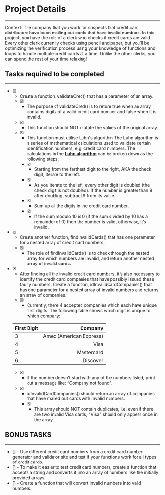 # Project Details

---

Context: The company that you work for suspects that credit card distributors have been mailing out cards that have invalid numbers. 
In this project, you have the role of a clerk who checks if credit cards are valid. 
Every other clerk currently checks using pencil and paper, but you’ll be optimizing the verification process using your knowledge of functions and loops to handle multiple credit cards at a time. 
Unlike the other clerks, you can spend the rest of your time relaxing! 

## Tasks required to be completed

---

* [x] - Create a function, validateCred() that has a parameter of an array. 
  * [x] - The purpose of validateCred() is to return true when an array contains digits of a valid credit card number and false when it is invalid. 
  * [x] - This function should NOT mutate the values of the original array.
  * [x] - This function must utilise Luhn's algorithm The Luhn algorithm is a series of mathematical calculations used to validate certain identification numbers, e.g. credit card numbers. The calculations in the **[Luhn algorithm](https://en.wikipedia.org/wiki/Luhn_algorithm#Description)** can be broken down as the following steps:
    * [x] - Starting from the farthest digit to the right, AKA the check digit, iterate to the left.
    * [x] - As you iterate to the left, every other digit is doubled (the check digit is not doubled). If the number is greater than 9 after doubling, subtract 9 from its value. 
    * [x] - Sum up all the digits in the credit card number.
    * [x] - If the sum modulo 10 is 0 (if the sum divided by 10 has a remainder of 0) then the number is valid, otherwise, it’s invalid.

* [x] - Create another function, findInvalidCards() that has one parameter for a nested array of credit card numbers. 
  * [x] - The role of findInvalidCards() is to check through the nested array for which numbers are invalid, and return another nested array of invalid cards. 

* [x] - After finding all the invalid credit card numbers, it’s also necessary to identify the credit card companies that have possibly issued these faulty numbers. Create a function, idInvalidCardCompanies() that has one parameter for a nested array of invalid numbers and returns an array of companies.
  * [x] - Currently, there 4 accepted companies which each have unique first digits. The following table shows which digit is unique to which company:

  | First Digit | Company                 |
  | :---------- | ----------------------: |
  | 3           | Amex (American Express) |
  | 4           | Visa                    |
  | 5           | Mastercard              |
  | 6           | Discover                |
  
  * [x] - If the number doesn’t start with any of the numbers listed, print out a message like: “Company not found”.
  * [x] - idInvalidCardCompanies() should return an array of companies that have mailed out cards with invalid numbers. 
    * [x] - This array should NOT contain duplicates, i.e. even if there are two invalid Visa cards, "Visa" should only appear once in the array.

## BONUS TASKS

---

* [] - Use different credit card numbers from a credit card number generator and validator site and test if your functions work for all types of credit cards.
* [] - To make it easier to test credit card numbers, create a function that accepts a string and converts it into an array of numbers like the initially provided arrays.
* [] - Create a function that will convert invalid numbers into valid numbers.


